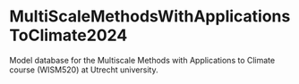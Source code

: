 # MultiScaleMethodsWithApplicationsToClimate2024
Model database for the Multiscale Methods with Applications to Climate course (WISM520) at Utrecht university.
